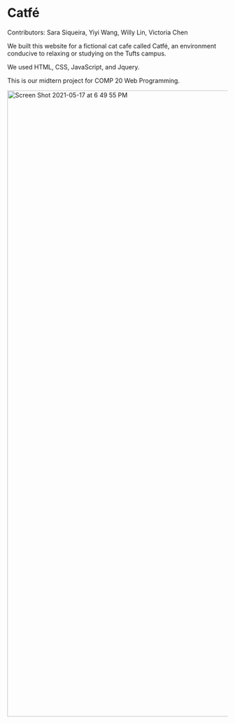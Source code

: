# Catfé

Contributors: Sara Siqueira, Yiyi Wang, Willy Lin, Victoria Chen

We built this website for a fictional cat cafe called Catfé, an environment conducive to relaxing or studying on the Tufts campus. 

We used HTML, CSS, JavaScript, and Jquery. 

This is our midtern project for COMP 20 Web Programming.

<img width="1428" alt="Screen Shot 2021-05-17 at 6 49 55 PM" src="https://user-images.githubusercontent.com/54255894/118578295-bfe24880-b740-11eb-92e5-3ba58258cc8b.png">

